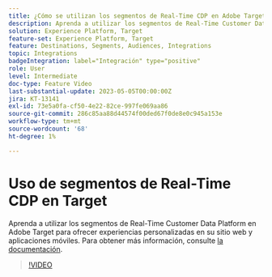 ```yaml
---
title: ¿Cómo se utilizan los segmentos de Real-Time CDP en Adobe Target?
description: Aprenda a utilizar los segmentos de Real-Time Customer Data Platform en Adobe Target para ofrecer experiencias personalizadas en su sitio web y aplicaciones móviles.
solution: Experience Platform, Target
feature-set: Experience Platform, Target
feature: Destinations, Segments, Audiences, Integrations
topic: Integrations
badgeIntegration: label="Integración" type="positive"
role: User
level: Intermediate
doc-type: Feature Video
last-substantial-update: 2023-05-05T00:00:00Z
jira: KT-13141
exl-id: 73e5a0fa-cf50-4e22-82ce-997fe069aa86
source-git-commit: 286c85aa88d44574f00ded67f0de8e0c945a153e
workflow-type: tm+mt
source-wordcount: '68'
ht-degree: 1%

---
```


# Uso de segmentos de Real-Time CDP en Target

Aprenda a utilizar los segmentos de Real-Time Customer Data Platform en Adobe Target para ofrecer experiencias personalizadas en su sitio web y aplicaciones móviles. Para obtener más información, consulte [la documentación](https://experienceleague.adobe.com/docs/target/using/integrate/integrating-with-rtcdp.html?lang=es).

>[!VIDEO](https://video.tv.adobe.com/v/3419149/?learn=on&enablevpops)
